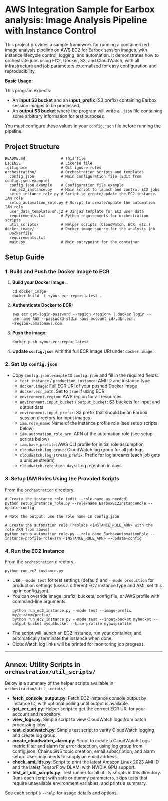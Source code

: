 # AWS Integration Sample for Earbox analysis: Image Analysis Pipeline with Instance Control

This project provides a sample framework for running a containerized image analysis pipeline on AWS EC2 for Earbox session images, with instance lifecycle control, logging, and automation. It demonstrates how to orchestrate jobs using EC2, Docker, S3, and CloudWatch, with all infrastructure and job parameters externalized for easy configuration and reproducibility.

**Basic Usage:**

This program expects:
- An **input S3 bucket** and an **input_prefix** (S3 prefix) containing Earbox session images to be processed.
- An **output S3 bucket** where the program will write a `.json` file containing some arbitrary information for test purposes.

You must configure these values in your `config.json` file before running the pipeline.

## Project Structure

```
README.md                # This file
LICENSE                  # License file
.gitignore               # Git ignore rules
orchestration/           # Orchestration scripts and templates
  config.json            # Main configuration file (Edit from config.json.example) 
  config.json.example    # Configuration file example
  run_ec2_instance.py    # Main script to launch and control EC2 jobs
  setup_instance_role.py # Script to create/update the EC2 instance IAM role
  setup_automation_role.py # Script to create/update the automation IAM role
  user_data_template.sh.j2 # Jinja2 template for EC2 user data
  requirements.txt       # Python requirements for orchestration scripts
  util_scripts/          # Helper scripts (CloudWatch, ECR, etc.)
docker_image/            # Docker image source for the analysis job
  Dockerfile
  requirements.txt
  main.py                # Main entrypoint for the container
```

## Setup Guide

### 1. Build and Push the Docker Image to ECR

1. **Build your Docker image:**
   ```
   cd docker_image
   docker build -t <your-ecr-repo>:latest .
   ```
2. **Authenticate Docker to ECR:**
   ```
   aws ecr get-login-password --region <region> | docker login --username AWS --password-stdin <aws_account_id>.dkr.ecr.<region>.amazonaws.com
   ```
3. **Push the image:**
   ```
   docker push <your-ecr-repo>:latest
   ```
4. **Update `config.json`** with the full ECR image URI under `docker.image`.

### 2. Set Up `config.json`

- Copy `config.json.example` to `config.json` and fill in the required fields:
  - `test_instance` / `production_instance`: AMI ID and instance type
  - `docker.image`: Full ECR URI of your pushed Docker image
  - `docker.ecr_auth`: Set to `true` if using ECR
  - `environment.region`: AWS region for all resources
  - `environment.input_bucket` / `output_bucket`: S3 buckets for input and output data
  - `environment.input_prefix`: S3 prefix that should be an Earbox session directory for input images
  - `iam.role_name`: Name of the instance profile role (see setup scripts below)
  - `iam.automation_role_arn`: ARN of the automation role (see setup scripts below)
  - `iam.base_profile`: AWS CLI profile for initial role assumption
  - `cloudwatch.log_group`: CloudWatch log group for all job logs
  - `cloudwatch.log_stream_prefix`: Prefix for log streams (each job gets a unique stream)
  - `cloudwatch.retention_days`: Log retention in days

### 3. Setup IAM Roles Using the Provided Scripts

From the `orchestration` directory:

```
# Create the instance role (edit --role-name as needed)
python setup_instance_role.py --role-name EarboxEC2InstanceRole --update-config

# Note the output: use the role name in config.json

# Create the automation role (replace <INSTANCE_ROLE_ARN> with the role ARN from above)
python setup_automation_role.py --role-name EarboxAutomationRole --instance-profile-role-arn <INSTANCE_ROLE_ARN> --update-config
```

### 4. Run the EC2 Instance

From the `orchestration` directory:

```
python run_ec2_instance.py
```

- Use `--mode test` for test settings (default) and `--mode production` for production settings (uses a different EC2 instance type and AMI, set this up in config.json).
- You can override image_prefix, buckets, config file, or AWS profile with command-line arguments:
  ```
  python run_ec2_instance.py --mode test --image-prefix my/custom/prefix/
  python run_ec2_instance.py --mode test --input-bucket mybucket --output-bucket myoutbucket --base-profile myawsprofile
  ```
- The script will launch an EC2 instance, run your container, and automatically terminate the instance when done.
- CloudWatch log links will be printed for monitoring job progress.

---

## Annex: Utility Scripts in `orchestration/util_scripts/`

Below is a summary of the helper scripts available in `orchestration/util_scripts/`:

- **fetch_console_output.py**: Fetch EC2 instance console output by instance ID, with optional polling until output is available.
- **get_ecr_uri.py**: Helper script to get the correct ECR URI for your account and repository.
- **view_logs.py**: Simple script to view CloudWatch logs from batch processing jobs.
- **test_cloudwatch.py**: Simple test script to verify CloudWatch logging and create log group.
- **create_cloudwatch_alarm.py**: Script to create a CloudWatch Logs metric filter and alarm for error detection, using log group from config.json. Chains SNS topic creation, email subscription, and alarm setup. User only needs to supply an email address.
- **check_ami_ids.py**: Script to print the latest Amazon Linux 2023 AMI ID and the latest TensorFlow DLAMI with NVIDIA GPU support.
- **test_all_util_scripts.py**: Test runner for all utility scripts in this directory. Runs each script with safe or dummy parameters, skips tests that require unavailable environment variables, and prints a summary.

See each script's `--help` for usage details and options.
